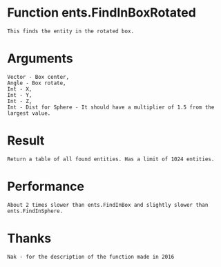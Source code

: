 # Function ents.FindInBoxRotated

	This finds the entity in the rotated box.

# Arguments

	Vector - Box center,
	Angle - Box rotate,
	Int - X,
	Int - Y,
	Int - Z,
	Int - Dist for Sphere - It should have a multiplier of 1.5 from the largest value.

# Result

	Return a table of all found entities. Has a limit of 1024 entities.

# Performance

	About 2 times slower than ents.FindInBox and slightly slower than ents.FindInSphere.
	
# Thanks

	Nak - for the description of the function made in 2016

